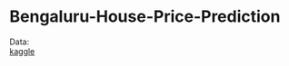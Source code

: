 # Bengaluru-House-Price-Prediction

Data:<br>
[kaggle](https://www.kaggle.com/datasets/amitabhajoy/bengaluru-house-price-data)
